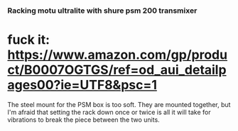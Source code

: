 ### Racking motu ultralite with shure psm 200 transmixer

# fuck it: https://www.amazon.com/gp/product/B0007OGTGS/ref=od_aui_detailpages00?ie=UTF8&psc=1


The steel mount for the PSM box is too soft.  They are mounted together, but I'm afraid that setting the rack down once or twice is all it will take for vibrations to break the piece between the two units.

